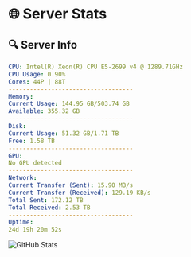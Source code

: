# 🌐 Server Stats
## 🔍 Server Info
```yaml
CPU: Intel(R) Xeon(R) CPU E5-2699 v4 @ 1289.71GHz
CPU Usage: 0.90%
Cores: 44P | 88T
-----------------------------------
Memory:
Current Usage: 144.95 GB/503.74 GB
Available: 355.32 GB
-----------------------------------
Disk:
Current Usage: 51.32 GB/1.71 TB
Free: 1.58 TB
-----------------------------------
GPU:
No GPU detected
-----------------------------------
Network:
Current Transfer (Sent): 15.90 MB/s
Current Transfer (Received): 129.19 KB/s
Total Sent: 172.12 TB
Total Received: 2.53 TB
-----------------------------------
Uptime:
24d 19h 20m 52s
```
![GitHub Stats](https://img.shields.io/badge/Updated-2025-03-04_18:04:10-blue)